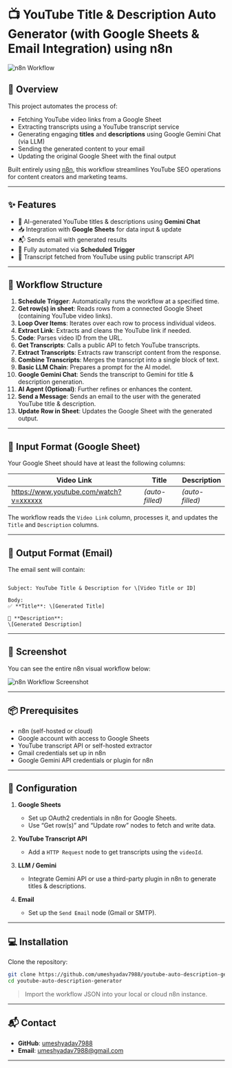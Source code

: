 # 📺 YouTube Title & Description Auto Generator (with Google Sheets & Email Integration) using n8n

![n8n Workflow](./Screenshot%202025-07-24%20at%2010.04.31%20AM.png)

## 🔧 Overview

This project automates the process of:
- Fetching YouTube video links from a Google Sheet
- Extracting transcripts using a YouTube transcript service
- Generating engaging **titles** and **descriptions** using Google Gemini Chat (via LLM)
- Sending the generated content to your email
- Updating the original Google Sheet with the final output

Built entirely using [n8n](https://n8n.io), this workflow streamlines YouTube SEO operations for content creators and marketing teams.

---

## ✨ Features

- 🧠 AI-generated YouTube titles & descriptions using **Gemini Chat**
- 📥 Integration with **Google Sheets** for data input & update
- 📬 Sends email with generated results
- 🔄 Fully automated via **Scheduled Trigger**
- 🔗 Transcript fetched from YouTube using public transcript API

---

## 🔄 Workflow Structure

1. **Schedule Trigger**: Automatically runs the workflow at a specified time.
2. **Get row(s) in sheet**: Reads rows from a connected Google Sheet (containing YouTube video links).
3. **Loop Over Items**: Iterates over each row to process individual videos.
4. **Extract Link**: Extracts and cleans the YouTube link if needed.
5. **Code**: Parses video ID from the URL.
6. **Get Transcripts**: Calls a public API to fetch YouTube transcripts.
7. **Extract Transcripts**: Extracts raw transcript content from the response.
8. **Combine Transcripts**: Merges the transcript into a single block of text.
9. **Basic LLM Chain**: Prepares a prompt for the AI model.
10. **Google Gemini Chat**: Sends the transcript to Gemini for title & description generation.
11. **AI Agent (Optional)**: Further refines or enhances the content.
12. **Send a Message**: Sends an email to the user with the generated YouTube title & description.
13. **Update Row in Sheet**: Updates the Google Sheet with the generated output.

---

## 📂 Input Format (Google Sheet)

Your Google Sheet should have at least the following columns:

| Video Link | Title | Description |
|------------|-------|-------------|
| https://www.youtube.com/watch?v=xxxxxx | *(auto-filled)* | *(auto-filled)* |

The workflow reads the `Video Link` column, processes it, and updates the `Title` and `Description` columns.

---

## 📧 Output Format (Email)

The email sent will contain:

```

Subject: YouTube Title & Description for \[Video Title or ID]

Body:
✅ **Title**: \[Generated Title]

📝 **Description**:
\[Generated Description]

````

---

## 📸 Screenshot

You can see the entire n8n visual workflow below:

![n8n Workflow Screenshot](./Screenshot%202025-07-24%20at%2010.04.31%20AM.png)

---

## 📦 Prerequisites

- n8n (self-hosted or cloud)
- Google account with access to Google Sheets
- YouTube transcript API or self-hosted extractor
- Gmail credentials set up in n8n
- Google Gemini API credentials or plugin for n8n

---

## 🔑 Configuration

1. **Google Sheets**
   - Set up OAuth2 credentials in n8n for Google Sheets.
   - Use “Get row(s)” and “Update row” nodes to fetch and write data.

2. **YouTube Transcript API**
   - Add a `HTTP Request` node to get transcripts using the `videoId`.

3. **LLM / Gemini**
   - Integrate Gemini API or use a third-party plugin in n8n to generate titles & descriptions.

4. **Email**
   - Set up the `Send Email` node (Gmail or SMTP).

---

## 💻 Installation

Clone the repository:

```bash
git clone https://github.com/umeshyadav7988/youtube-auto-description-generator.git
cd youtube-auto-description-generator
````

> Import the workflow JSON into your local or cloud n8n instance.

---

## 📬 Contact

* **GitHub**: [umeshyadav7988](https://github.com/umeshyadav7988)
* **Email**: [umeshyadav7988@gmail.com](mailto:umeshyadav7988@gmail.com)

---




